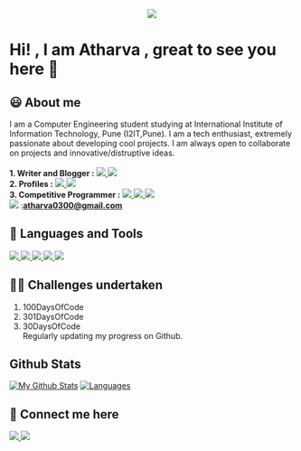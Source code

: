<a href="https://hits.seeyoufarm.com">
<p align="center"><img src="https://hits.seeyoufarm.com/api/count/incr/badge.svg?url=https%3A%2F%2Fgithub.com%2Fatharva0300%2Fhit-counter&count_bg=%2300FFC6&title_bg=%23000000&icon=&icon_color=%2300FFB6&title=Profile+Views&edge_flat=true">
</a>

# **Hi! , I am Atharva , great to see you here 👋**
                                                               
## 😃 **About me**
I am a Computer Engineering student studying at International Institute of Information Technology, Pune (I2IT,Pune). I am a tech enthusiast, extremely passionate about developing cool projects. I am always open to collaborate on projects and innovative/distruptive ideas.<br/><br/>
**1. Writer and Blogger :** 
<a href="https://hashnode.com/@atharva0300">
<img src="https://img.shields.io/badge/Hashnode-orange">
</a>
<a href="https://auth.geeksforgeeks.org/user/atharvapc20021/articles">
<img src="https://img.shields.io/badge/GeeksforGeeks-brightgreen">
</a>
<br/>
**2. Profiles :** 
<a href="https://auth.geeksforgeeks.org/user/atharvapc20021/profile">
<img src="https://img.shields.io/badge/GeeksforGeeks-brightgreen">
</a>
<a href="https://www.hackerrank.com/atharva0300">
<img src="https://img.shields.io/badge/Hackerrank-yellow">
</a>
<br/>
**3. Competitive Programmer :**
<a href="https://www.codechef.com/users/atharva0300">
<img src="https://img.shields.io/badge/Codechef-brown">
</a>
<a href="https://codeforces.com/profile/atharva0300">
<img src="https://img.shields.io/badge/Codeforces-brown">
</a>
<a href="https://www.spoj.com/users/atharva0300">
<img src="https://img.shields.io/badge/SPOJ-blueviolet">
</a>
<br/>
<img src="https://img.icons8.com/fluent/25/000000/gmail-new.png"> :**atharva0300@gmail.com**
## **:wrench: Languages and Tools** 
<a href="">
<img src="https://img.icons8.com/color/35/000000/python--v1.png">
<img src="https://img.icons8.com/color/35/000000/c-plus-plus-logo.png">
<img src="https://img.icons8.com/color/35/000000/html-5.png">
<img src="https://img.icons8.com/color/35/000000/css3.png">
<img src="https://img.icons8.com/color/35/000000/javascript.png">
</a>


## **🤜🤛 Challenges undertaken**
  1. 100DaysOfCode
  2. 301DaysOfCode
  3. 30DaysOfCode<br/>Regularly updating my progress on Github.

## **Github Stats**
[![My Github Stats](https://github-readme-stats.vercel.app/api?username=atharva0300&show_provate=true&theme=algolia&show_icons=true&show_owner=true)](https://github.com/atharva0300/github-readme-stats)
[![Languages](https://github-readme-stats.vercel.app/api/top-langs/?username=atharva0300&theme=algolia&card_width=445&lang_count=8&layout=compact)](https://github.com/atharva0300/github-readme-stats)
 
## **🔗 Connect me here**
<a href="https://twitter.com/iamatharvap" >
<img src="https://img.icons8.com/color/35/000000/twitter--v1.png">
</a>
<a href="https://github.com/atharva0300">
<img src="https://img.icons8.com/ios-glyphs/35/000000/github.png">
</a>

